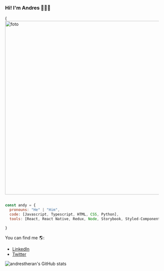 ### Hi! I'm Andres 👨🏻‍💻

(<img width="569" alt="foto" src="https://user-images.githubusercontent.com/77905995/157293664-a93d3a6d-62fb-4bd8-b144-438a4d6accde.png">

```js

const andy = {
  pronouns: "He" | "Him",
  code: [Javascript, Typescript, HTML, CSS, Python],
  tools: [React, React Native, Redux, Node, Storybook, Styled-Components, Jest, Docker],
  
}

```
You can find me 🌎:

- [LinkedIn](https://www.linkedin.com/in/andres-theran/)
- [Twitter](https://twitter.com/andevtheran)


![andrestheran's GitHub stats](https://github-readme-stats.vercel.app/api?username=andrestheran&show_icons=true&theme=blueberry)


```


